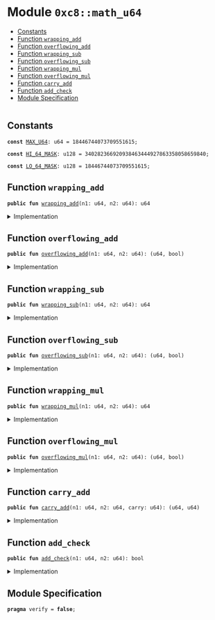 
<a name="0xc8_math_u64"></a>

# Module `0xc8::math_u64`



-  [Constants](#@Constants_0)
-  [Function `wrapping_add`](#0xc8_math_u64_wrapping_add)
-  [Function `overflowing_add`](#0xc8_math_u64_overflowing_add)
-  [Function `wrapping_sub`](#0xc8_math_u64_wrapping_sub)
-  [Function `overflowing_sub`](#0xc8_math_u64_overflowing_sub)
-  [Function `wrapping_mul`](#0xc8_math_u64_wrapping_mul)
-  [Function `overflowing_mul`](#0xc8_math_u64_overflowing_mul)
-  [Function `carry_add`](#0xc8_math_u64_carry_add)
-  [Function `add_check`](#0xc8_math_u64_add_check)
-  [Module Specification](#@Module_Specification_1)


<pre><code></code></pre>



<a name="@Constants_0"></a>

## Constants


<a name="0xc8_math_u64_MAX_U64"></a>



<pre><code><b>const</b> <a href="math_u64.md#0xc8_math_u64_MAX_U64">MAX_U64</a>: u64 = 18446744073709551615;
</code></pre>



<a name="0xc8_math_u64_HI_64_MASK"></a>



<pre><code><b>const</b> <a href="math_u64.md#0xc8_math_u64_HI_64_MASK">HI_64_MASK</a>: u128 = 340282366920938463444927863358058659840;
</code></pre>



<a name="0xc8_math_u64_LO_64_MASK"></a>



<pre><code><b>const</b> <a href="math_u64.md#0xc8_math_u64_LO_64_MASK">LO_64_MASK</a>: u128 = 18446744073709551615;
</code></pre>



<a name="0xc8_math_u64_wrapping_add"></a>

## Function `wrapping_add`



<pre><code><b>public</b> <b>fun</b> <a href="math_u64.md#0xc8_math_u64_wrapping_add">wrapping_add</a>(n1: u64, n2: u64): u64
</code></pre>



<details>
<summary>Implementation</summary>


<pre><code><b>public</b> <b>fun</b> <a href="math_u64.md#0xc8_math_u64_wrapping_add">wrapping_add</a>(n1: u64, n2: u64): u64 {
    <b>let</b> (sum, _) = <a href="math_u64.md#0xc8_math_u64_overflowing_add">overflowing_add</a>(n1, n2);
    sum
}
</code></pre>



</details>

<a name="0xc8_math_u64_overflowing_add"></a>

## Function `overflowing_add`



<pre><code><b>public</b> <b>fun</b> <a href="math_u64.md#0xc8_math_u64_overflowing_add">overflowing_add</a>(n1: u64, n2: u64): (u64, bool)
</code></pre>



<details>
<summary>Implementation</summary>


<pre><code><b>public</b> <b>fun</b> <a href="math_u64.md#0xc8_math_u64_overflowing_add">overflowing_add</a>(n1: u64, n2: u64): (u64, bool) {
    <b>let</b> sum = (n1 <b>as</b> u128) + (n2 <b>as</b> u128);
    <b>if</b> (sum &gt; (<a href="math_u64.md#0xc8_math_u64_MAX_U64">MAX_U64</a> <b>as</b> u128)) {
        (((sum & <a href="math_u64.md#0xc8_math_u64_LO_64_MASK">LO_64_MASK</a>) <b>as</b> u64), <b>true</b>)
    } <b>else</b> {
        ((sum <b>as</b> u64), <b>false</b>)
    }
}
</code></pre>



</details>

<a name="0xc8_math_u64_wrapping_sub"></a>

## Function `wrapping_sub`



<pre><code><b>public</b> <b>fun</b> <a href="math_u64.md#0xc8_math_u64_wrapping_sub">wrapping_sub</a>(n1: u64, n2: u64): u64
</code></pre>



<details>
<summary>Implementation</summary>


<pre><code><b>public</b> <b>fun</b> <a href="math_u64.md#0xc8_math_u64_wrapping_sub">wrapping_sub</a>(n1: u64, n2: u64): u64 {
    <b>let</b> (result, _) = <a href="math_u64.md#0xc8_math_u64_overflowing_sub">overflowing_sub</a>(n1, n2);
    result
}
</code></pre>



</details>

<a name="0xc8_math_u64_overflowing_sub"></a>

## Function `overflowing_sub`



<pre><code><b>public</b> <b>fun</b> <a href="math_u64.md#0xc8_math_u64_overflowing_sub">overflowing_sub</a>(n1: u64, n2: u64): (u64, bool)
</code></pre>



<details>
<summary>Implementation</summary>


<pre><code><b>public</b> <b>fun</b> <a href="math_u64.md#0xc8_math_u64_overflowing_sub">overflowing_sub</a>(n1: u64, n2: u64): (u64, bool) {
    <b>if</b> (n1 &gt;= n2) {
        ((n1 - n2), <b>false</b>)
    } <b>else</b> {
        ((<a href="math_u64.md#0xc8_math_u64_MAX_U64">MAX_U64</a> - n2 + n1 + 1), <b>true</b>)
    }
}
</code></pre>



</details>

<a name="0xc8_math_u64_wrapping_mul"></a>

## Function `wrapping_mul`



<pre><code><b>public</b> <b>fun</b> <a href="math_u64.md#0xc8_math_u64_wrapping_mul">wrapping_mul</a>(n1: u64, n2: u64): u64
</code></pre>



<details>
<summary>Implementation</summary>


<pre><code><b>public</b> <b>fun</b> <a href="math_u64.md#0xc8_math_u64_wrapping_mul">wrapping_mul</a>(n1: u64, n2: u64): u64 {
    <b>let</b> (m, _) = <a href="math_u64.md#0xc8_math_u64_overflowing_mul">overflowing_mul</a>(n1, n2);
    m
}
</code></pre>



</details>

<a name="0xc8_math_u64_overflowing_mul"></a>

## Function `overflowing_mul`



<pre><code><b>public</b> <b>fun</b> <a href="math_u64.md#0xc8_math_u64_overflowing_mul">overflowing_mul</a>(n1: u64, n2: u64): (u64, bool)
</code></pre>



<details>
<summary>Implementation</summary>


<pre><code><b>public</b> <b>fun</b> <a href="math_u64.md#0xc8_math_u64_overflowing_mul">overflowing_mul</a>(n1: u64, n2: u64): (u64, bool) {
    <b>let</b> m = (n1 <b>as</b> u128) * (n2 <b>as</b> u128);
    (((m & <a href="math_u64.md#0xc8_math_u64_LO_64_MASK">LO_64_MASK</a>) <b>as</b> u64), (m & <a href="math_u64.md#0xc8_math_u64_HI_64_MASK">HI_64_MASK</a>) &gt; 0)
}
</code></pre>



</details>

<a name="0xc8_math_u64_carry_add"></a>

## Function `carry_add`



<pre><code><b>public</b> <b>fun</b> <a href="math_u64.md#0xc8_math_u64_carry_add">carry_add</a>(n1: u64, n2: u64, carry: u64): (u64, u64)
</code></pre>



<details>
<summary>Implementation</summary>


<pre><code><b>public</b> <b>fun</b> <a href="math_u64.md#0xc8_math_u64_carry_add">carry_add</a>(n1: u64, n2: u64, carry: u64): (u64, u64) {
    <b>assert</b>!(carry &lt;= 1, 0);
    <b>let</b> sum = (n1 <b>as</b> u128) + (n2 <b>as</b> u128) + (carry <b>as</b> u128);
    <b>if</b> (sum &gt; <a href="math_u64.md#0xc8_math_u64_LO_64_MASK">LO_64_MASK</a>) {
        (((sum & <a href="math_u64.md#0xc8_math_u64_LO_64_MASK">LO_64_MASK</a>) <b>as</b> u64), 1)
    } <b>else</b> {
        ((sum <b>as</b> u64), 0)
    }
}
</code></pre>



</details>

<a name="0xc8_math_u64_add_check"></a>

## Function `add_check`



<pre><code><b>public</b> <b>fun</b> <a href="math_u64.md#0xc8_math_u64_add_check">add_check</a>(n1: u64, n2: u64): bool
</code></pre>



<details>
<summary>Implementation</summary>


<pre><code><b>public</b> <b>fun</b> <a href="math_u64.md#0xc8_math_u64_add_check">add_check</a>(n1: u64, n2: u64): bool {
    (<a href="math_u64.md#0xc8_math_u64_MAX_U64">MAX_U64</a> - n1 &gt;= n2)
}
</code></pre>



</details>

<a name="@Module_Specification_1"></a>

## Module Specification



<pre><code><b>pragma</b> verify = <b>false</b>;
</code></pre>
